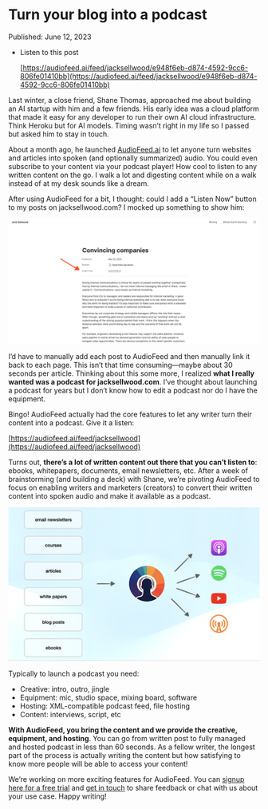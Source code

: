 # Turn your blog into a podcast

Published: June 12, 2023

- Listen to this post
    
    [https://audiofeed.ai/feed/jacksellwood/e948f6eb-d874-4592-9cc6-806fe01410bb](https://audiofeed.ai/feed/jacksellwood/e948f6eb-d874-4592-9cc6-806fe01410bb)
    

Last winter, a close friend, Shane Thomas, approached me about building an AI startup with him and a few friends. His early idea was a cloud platform that made it easy for any developer to run their own AI cloud infrastructure. Think Heroku but for AI models. Timing wasn’t right in my life so I passed but asked him to stay in touch.

About a month ago, he launched [AudioFeed.ai](http://AudioFeed.ai) to let anyone turn websites and articles into spoken (and optionally summarized) audio. You could even subscribe to your content via your podcast player! How cool to listen to any written content on the go. I walk a lot and digesting content while on a walk instead of at my desk sounds like a dream.

After using AudioFeed for a bit, I thought: could I add a “Listen Now” button to my posts on jacksellwood.com? I mocked up something to show him:

![audiofeed-jacksellwood.jpg](Turn%20your%20blog%20into%20a%20podcast%20beb86ea1528d4897845deb9c21ad934b/audiofeed-jacksellwood.jpg)

I’d have to manually add each post to AudioFeed and then manually link it back to each page. This isn’t that time consuming—maybe about 30 seconds per article. Thinking about this some more, I realized **what I really wanted was a podcast for jacksellwood.com**. I’ve thought about launching a podcast for years but I don’t know how to edit a podcast nor do I have the equipment. 

Bingo! AudioFeed actually had the core features to let any writer turn their content into a podcast. Give it a listen:

[https://audiofeed.ai/feed/jacksellwood](https://audiofeed.ai/feed/jacksellwood)

Turns out, **there’s a lot of written content out there that you can’t listen to**: ebooks, whitepapers, documents, email newsletters, etc. After a week of brainstorming (and building a deck) with Shane, we’re pivoting AudioFeed to focus on enabling writers and marketers (creators) to convert their written content into spoken audio and make it available as a podcast.

![Screenshot 2023-06-13 at 8.57.15 AM.png](Turn%20your%20blog%20into%20a%20podcast%20beb86ea1528d4897845deb9c21ad934b/Screenshot_2023-06-13_at_8.57.15_AM.png)

Typically to launch a podcast you need:

- Creative: intro, outro, jingle
- Equipment: mic, studio space, mixing board, software
- Hosting: XML-compatible podcast feed, file hosting
- Content: interviews, script, etc

**With AudioFeed, you bring the content and we provide the creative, equipment, and hosting**. You can go from written post to fully managed and hosted podcast in less than 60 seconds. As a fellow writer, the longest part of the process is actually writing the content but how satisfying to know more people will be able to access your content! 

We’re working on more exciting features for AudioFeed. You can [signup here for a free trial](https://audiofeed.ai) and [get in touch](https://www.notion.so/jacksellwood-com-d85d73b9992641ce9834d0c48c4dfc80?pvs=21) to share feedback or chat with us about your use case. Happy writing!